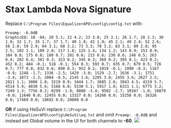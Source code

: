 # Stax Lambda Nova Signature
Replace `C:\Program Files\EqualizerAPO\config\config.txt` with:
```
Preamp: -6.0dB
GraphicEQ: 10 -84; 20 5.1; 22 4.2; 23 3.8; 25 3.1; 26 2.7; 28 2.3; 30 1.9; 32 1.7; 35 1.7; 37 1.7; 40 1.8; 42 1.9; 45 2.1; 49 2.4; 52 2.6; 56 2.8; 59 2.9; 64 3.1; 68 3.2; 73 3.3; 78 3.2; 83 3.1; 89 2.8; 95 2.5; 102 2.1; 109 2.0; 117 1.8; 125 1.4; 134 1.2; 143 0.9; 153 0.9; 164 0.8; 175 0.8; 188 0.7; 201 0.6; 215 0.6; 230 0.6; 246 0.5; 263 0.4; 282 0.4; 301 0.3; 323 0.2; 345 0.3; 369 0.2; 395 0.1; 423 0.2; 452 0.2; 484 -0.1; 518 -0.1; 554 0.3; 593 0.7; 635 0.7; 679 0.5; 726 0.7; 777 0.8; 832 0.6; 890 0.3; 952 0.2; 1019 -0.1; 1090 -0.3; 1167 -0.9; 1248 -1.7; 1336 -2.5; 1429 -3.0; 1529 -2.7; 1636 -3.1; 1751 -3.4; 1873 -2.3; 2004 -0.5; 2145 1.6; 2295 3.8; 2455 3.6; 2627 2.5; 2811 1.1; 3008 1.0; 3219 0.9; 3444 1.7; 3685 2.6; 3943 4.5; 4219 5.7; 4514 5.9; 4830 5.6; 5168 6.0; 5530 5.1; 5917 1.0; 6331 1.1; 6775 3.2; 7249 1.3; 7756 0.2; 8299 -1.9; 8880 -3.4; 9502 -2.7; 10167 -1.0; 10879 -0.0; 11640 0.0; 12455 0.0; 13327 0.0; 14260 0.0; 15258 0.0; 16326 0.0; 17469 0.0; 18692 0.0; 20000 0.0
```
**OR** if using HeSuVi replace `C:\Program Files\EqualizerAPO\config\HeSuVi\eq.txt` and omit `Preamp: -6.0dB` and instead set Global volume in the UI for both channels to **-60**.
![](https://raw.githubusercontent.com/jaakkopasanen/AutoEq/master/results/Innerfidelity%202017/innerfidelity/onear/Stax%20Lambda%20Nova%20Signature/Stax%20Lambda%20Nova%20Signature.png)